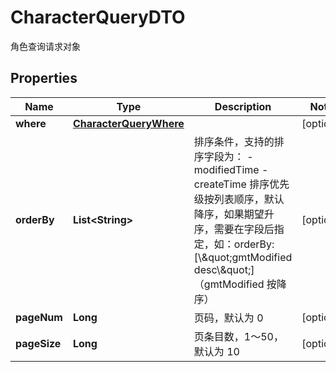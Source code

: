 

# CharacterQueryDTO

角色查询请求对象

## Properties

| Name | Type | Description | Notes |
|------------ | ------------- | ------------- | -------------|
|**where** | [**CharacterQueryWhere**](CharacterQueryWhere.md) |  |  [optional] |
|**orderBy** | **List&lt;String&gt;** | 排序条件，支持的排序字段为： - modifiedTime - createTime 排序优先级按列表顺序，默认降序，如果期望升序，需要在字段后指定，如：orderBy: [\\\&quot;gmtModified desc\\\&quot;] （gmtModified 按降序）  |  [optional] |
|**pageNum** | **Long** | 页码，默认为 0 |  [optional] |
|**pageSize** | **Long** | 页条目数，1～50，默认为 10 |  [optional] |



